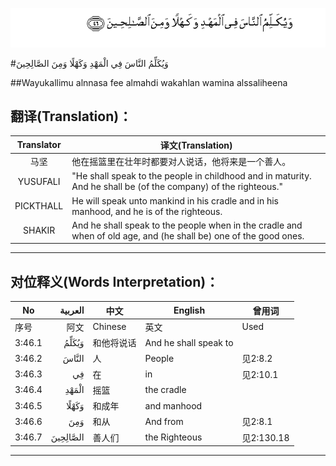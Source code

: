 ![003:046](images/003_046.gif)

#وَيُكَلِّمُ النَّاسَ فِي الْمَهْدِ وَكَهْلًا وَمِنَ الصَّالِحِينَ 

##Wayukallimu alnnasa fee almahdi wakahlan wamina alssaliheena 

## 翻译(Translation)：

| Translator | 译文(Translation)                                            |
| :--------: | ------------------------------------------------------------ |
|    马坚    | 他在摇篮里在壮年时都要对人说话，他将来是一个善人。           |
|  YUSUFALI  | "He shall speak to the people in childhood and in maturity. And he shall be (of the company) of the righteous." |
| PICKTHALL  | He will speak unto mankind in his cradle and in his manhood, and he is of the righteous. |
|   SHAKIR   | And he shall speak to the people when in the cradle and when of old age, and (he shall be) one of the good ones. |

---

## 对位释义(Words Interpretation)：

| No   | العربية | 中文    | English | 曾用词 |
| ---- | ------: | ------- | ------- | ------ |
| 序号 |    阿文 | Chinese | 英文    | Used   |
| 3:46.1 | وَيُكَلِّمُ    | 和他将说话 | And he shall speak to |            |
| 3:46.2 | النَّاسَ    | 人         | People                | 见2:8.2    |
| 3:46.3 | فِي       | 在         | in                    | 见2:10.1   |
| 3:46.4 | الْمَهْدِ    | 摇篮       | the cradle            |            |
| 3:46.5 | وَكَهْلًا    | 和成年     | and manhood           |            |
| 3:46.6 | وَمِنَ      | 和从       | And from              | 见2:8.1    |
| 3:46.7 | الصَّالِحِينَ | 善人们     | the Righteous         | 见2:130.18 |

---
